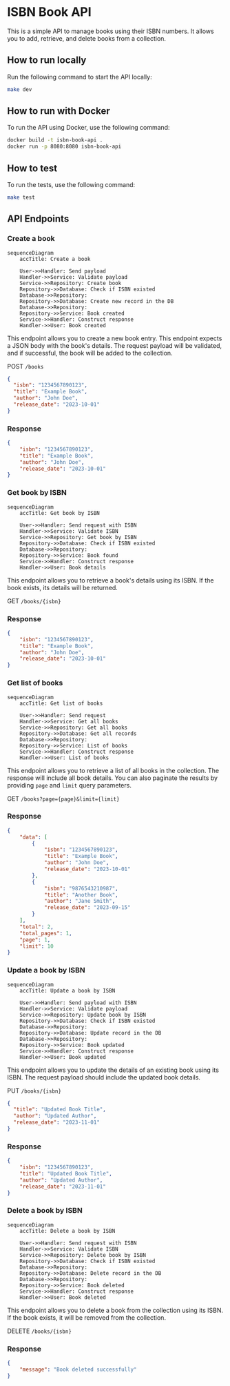 # ISBN Book API

This is a simple API to manage books using their ISBN numbers. It allows you to add, retrieve, and delete books from a collection.

## How to run locally
Run the following command to start the API locally:

```bash
make dev
```

## How to run with Docker
To run the API using Docker, use the following command:

```bash
docker build -t isbn-book-api .
docker run -p 8080:8080 isbn-book-api
```

## How to test
To run the tests, use the following command:

```bash
make test
```

## API Endpoints
### Create a book

```mermaid
sequenceDiagram
    accTitle: Create a book

    User->>Handler: Send payload
    Handler->>Service: Validate payload
    Service->>Repository: Create book
    Repository->>Database: Check if ISBN existed
    Database->>Repository: 
    Repository->>Database: Create new record in the DB
    Database->>Repository: 
    Repository->>Service: Book created
    Service->>Handler: Construct response
    Handler->>User: Book created
```

This endpoint allows you to create a new book entry. This endpoint expects a JSON body with the book's details. The request payload will be validated, and if successful, the book will be added to the collection.

POST `/books`

```json
{
  "isbn": "1234567890123",
  "title": "Example Book",
  "author": "John Doe",
  "release_date": "2023-10-01"
}
```
### Response
```json
{
    "isbn": "1234567890123",
    "title": "Example Book",
    "author": "John Doe",
    "release_date": "2023-10-01"
}
```

### Get book by ISBN
```mermaid
sequenceDiagram
    accTitle: Get book by ISBN

    User->>Handler: Send request with ISBN
    Handler->>Service: Validate ISBN
    Service->>Repository: Get book by ISBN
    Repository->>Database: Check if ISBN existed
    Database->>Repository: 
    Repository->>Service: Book found
    Service->>Handler: Construct response
    Handler->>User: Book details
```
This endpoint allows you to retrieve a book's details using its ISBN. If the book exists, its details will be returned.

GET `/books/{isbn}`

### Response
```json
{
    "isbn": "1234567890123",
    "title": "Example Book",
    "author": "John Doe",
    "release_date": "2023-10-01"
}
```
 
### Get list of books
```mermaid
sequenceDiagram
    accTitle: Get list of books

    User->>Handler: Send request
    Handler->>Service: Get all books
    Service->>Repository: Get all books
    Repository->>Database: Get all records
    Database->>Repository: 
    Repository->>Service: List of books
    Service->>Handler: Construct response
    Handler->>User: List of books
```
This endpoint allows you to retrieve a list of all books in the collection. The response will include all book details. You can also paginate the results by providing `page` and `limit` query parameters.

GET `/books?page={page}&limit={limit}`

### Response
```json
{
    "data": [
        {
            "isbn": "1234567890123",
            "title": "Example Book",
            "author": "John Doe",
            "release_date": "2023-10-01"
        },
        {
            "isbn": "9876543210987",
            "title": "Another Book",
            "author": "Jane Smith",
            "release_date": "2023-09-15"
        }
    ],
    "total": 2,
    "total_pages": 1,
    "page": 1,
    "limit": 10
}
```


### Update a book by ISBN

```mermaid
sequenceDiagram
    accTitle: Update a book by ISBN

    User->>Handler: Send payload with ISBN
    Handler->>Service: Validate payload
    Service->>Repository: Update book by ISBN
    Repository->>Database: Check if ISBN existed
    Database->>Repository: 
    Repository->>Database: Update record in the DB
    Database->>Repository: 
    Repository->>Service: Book updated
    Service->>Handler: Construct response
    Handler->>User: Book updated
```
This endpoint allows you to update the details of an existing book using its ISBN. The request payload should include the updated book details.


PUT `/books/{isbn}`

```json
{
  "title": "Updated Book Title",
  "author": "Updated Author",
  "release_date": "2023-11-01"
}
```
### Response
```json
{
    "isbn": "1234567890123",
    "title": "Updated Book Title",
    "author": "Updated Author",
    "release_date": "2023-11-01"
}
```

### Delete a book by ISBN
```mermaid
sequenceDiagram
    accTitle: Delete a book by ISBN

    User->>Handler: Send request with ISBN
    Handler->>Service: Validate ISBN
    Service->>Repository: Delete book by ISBN
    Repository->>Database: Check if ISBN existed
    Database->>Repository: 
    Repository->>Database: Delete record in the DB
    Database->>Repository: 
    Repository->>Service: Book deleted
    Service->>Handler: Construct response
    Handler->>User: Book deleted
```
This endpoint allows you to delete a book from the collection using its ISBN. If the book exists, it will be removed from the collection.

DELETE `/books/{isbn}`

### Response
```json
{
    "message": "Book deleted successfully"
}
```